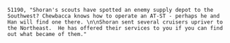 ﻿```text
51190, "Shoran's scouts have spotted an enemy supply depot to the Southwest? Chewbacca knows how to operate an AT-ST - perhaps he and Han will find one there. \n\nShoran sent several cruisers upriver to the Northeast.  He has offered their services to you if you can find out what became of them."
```